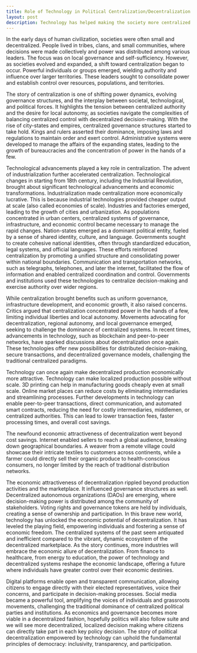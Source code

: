 ```yaml
---
title: Role of Technology in Political Centralization/Decentralization
layout: post
description: Technology has helped making the society more centralized over the last several centuries. But with emergent technologies, the trend could reverse and technology could help in making the society more decentralized.
---
```


In the early days of human civilization, societies were often small and decentralized. People lived in tribes, clans, and small communities, where decisions were made collectively and power was distributed among various leaders. The focus was on local governance and self-sufficiency. However, as societies evolved and expanded, a shift toward centralization began to occur. Powerful individuals or groups emerged, wielding authority and influence over larger territories. These leaders sought to consolidate power and establish control over resources, populations, and territories.

The story of centralization is one of shifting power dynamics, evolving governance structures, and the interplay between societal, technological, and political forces. It highlights the tension between centralized authority and the desire for local autonomy, as societies navigate the complexities of balancing centralized control with decentralized decision-making. With the rise of city-states and empires, centralized governance structures started to take hold. Kings and rulers asserted their dominance, imposing laws and regulations to maintain order and exert control. Administrative systems were developed to manage the affairs of the expanding states, leading to the growth of bureaucracies and the concentration of power in the hands of a few.

Technological advancements played a key role in centralization. The advent of industrialization further accelerated centralization. Technological changes in starting from 18th century, including the Industrial Revolution, brought about significant technological advancements and economic transformations. Industrialization made centralization more economically lucrative. This is because industrial technologies provided cheaper output at scale (also called economies of scale). Industries and factories emerged, leading to the growth of cities and urbanization. As populations concentrated in urban centers, centralized systems of governance, infrastructure, and economic control became necessary to manage the rapid changes. Nation-states emerged as a dominant political entity, fueled by a sense of shared identity, culture, and language. Governments sought to create cohesive national identities, often through standardized education, legal systems, and official languages. These efforts reinforced centralization by promoting a unified structure and consolidating power within national boundaries. Communication and transportation networks, such as telegraphs, telephones, and later the internet, facilitated the flow of information and enabled centralized coordination and control. Governments and institutions used these technologies to centralize decision-making and exercise authority over wider regions. 

While centralization brought benefits such as uniform governance, infrastructure development, and economic growth, it also raised concerns. Critics argued that centralization concentrated power in the hands of a few, limiting individual liberties and local autonomy. Movements advocating for decentralization, regional autonomy, and local governance emerged, seeking to challenge the dominance of centralized systems. In recent times, advancements in technology, such as blockchain and peer-to-peer networks, have sparked discussions about decentralization once again. These technologies offer new possibilities for distributed decision-making, secure transactions, and decentralized governance models, challenging the traditional centralized paradigms.

Technology can once again make decentralized production economically more attractive. Technology can make localized production possible without scale. 3D printing can help in manufacturing goods cheaply even at small scale. Online market places can reduce costs by eliminating intermediaries and streamlining processes. Further developments in technology can enable peer-to-peer transactions, direct communication, and automated smart contracts, reducing the need for costly intermediaries, middlemen, or centralized authorities. This can lead to lower transaction fees, faster processing times, and overall cost savings.

The newfound economic attractiveness of decentralization went beyond cost savings. Internet enabled sellers to reach a global audience, breaking down geographical boundaries. A weaver from a remote village could showcase their intricate textiles to customers across continents, while a farmer could directly sell their organic produce to health-conscious consumers, no longer limited by the reach of traditional distribution networks.

The economic attractiveness of decentralization rippled beyond production activities and the marketplace. It influenced governance structures as well. Decentralized autonomous organizations (DAOs) are emerging, where decision-making power is distributed among the community of stakeholders. Voting rights and governance tokens are held by individuals, creating a sense of ownership and participation. In this brave new world, technology has unlocked the economic potential of decentralization. It has leveled the playing field, empowering individuals and fostering a sense of economic freedom. The centralized systems of the past seem antiquated and inefficient compared to the vibrant, dynamic ecosystem of the decentralized marketplace. As the story continues, more industries will embrace the economic allure of decentralization. From finance to healthcare, from energy to education, the power of technology and decentralized systems reshape the economic landscape, offering a future where individuals have greater control over their economic destinies.

Digital platforms enable open and transparent communication, allowing citizens to engage directly with their elected representatives, voice their concerns, and participate in decision-making processes. Social media became a powerful tool, amplifying the voices of individuals and grassroots movements, challenging the traditional dominance of centralized political parties and institutions. As economics and governance becomes more viable in a decentralized fashion, hopefully politics will also follow suite and we will see more decentralized, localized decision making where citizens can directly take part in each key policy decision. The story of political decentralization empowered by technology can uphold the fundamental principles of democracy: inclusivity, transparency, and participation.



